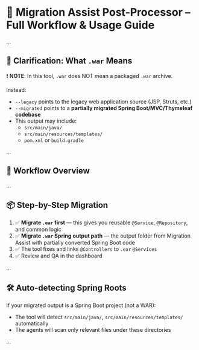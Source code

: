 # 🧠 Migration Assist Post-Processor – Full Workflow & Usage Guide

...

## 🔁 Clarification: What `.war` Means

❗ **NOTE**: In this tool, `.war` does NOT mean a packaged `.war` archive.

Instead:
- `--legacy` points to the legacy web application source (JSP, Struts, etc.)
- `--migrated` points to a **partially migrated Spring Boot/MVC/Thymeleaf codebase**
- This output may include:
  - `src/main/java/`
  - `src/main/resources/templates/`
  - `pom.xml` or `build.gradle`

...

## 🧠 Workflow Overview

...

## 📦 Step-by-Step Migration

1. ✅ **Migrate `.ear` first** — this gives you reusable `@Service`, `@Repository`, and common logic
2. ✅ **Migrate `.war` Spring output path** — the output folder from Migration Assist with partially converted Spring Boot code
3. ✅ The tool fixes and links `@Controllers` to `.ear` `@Services`
4. ✅ Review and QA in the dashboard

...

## 🛠 Auto-detecting Spring Roots

If your migrated output is a Spring Boot project (not a WAR):
- The tool will detect `src/main/java/`, `src/main/resources/templates/` automatically
- The agents will scan only relevant files under these directories

...

